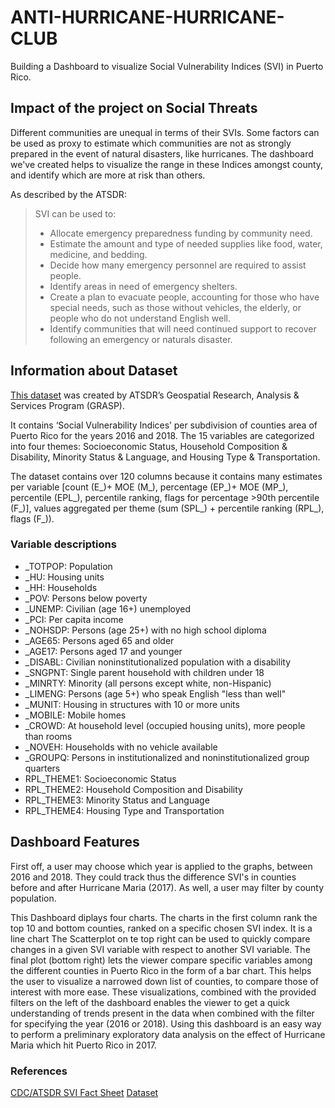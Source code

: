 # ANTI-HURRICANE-HURRICANE-CLUB
Building a Dashboard to visualize Social Vulnerability Indices (SVI) in Puerto Rico.

##  Impact of the project on Social Threats
Different communities are unequal in terms of their SVIs. Some factors can be used as proxy to estimate which communities are not as strongly prepared in the event of natural disasters, like hurricanes. The dashboard we've created helps to visualize the range in these Indices amongst county, and identify which are more at risk than others. 

As described by the ATSDR:
> SVI can be used to:
> - Allocate emergency preparedness funding by community need.
> - Estimate the amount and type of needed supplies like food, water, medicine, and bedding.
> - Decide how many emergency personnel are required to assist people.
> - Identify areas in need of emergency shelters.
> - Create a plan to evacuate people, accounting for those who have special needs, such as those without vehicles, the elderly, or people who do not understand English well.
> - Identify communities that will need continued support to recover following an emergency or naturals disaster.

## Information about Dataset
[This dataset](https://www.atsdr.cdc.gov/placeandhealth/svi/data_documentation_download.html) was created by ATSDR’s Geospatial Research, Analysis & Services Program (GRASP).

It contains ‘Social Vulnerability Indices’ per subdivision of counties area of Puerto Rico for the years 2016 and 2018.  The 15 variables are categorized into four themes: Socioeconomic Status, Household Composition & Disability, Minority Status & Language, and Housing Type & Transportation. 

The dataset contains over 120 columns because it contains many estimates per variable [count (E_)+ MOE (M_), percentage (EP_)+ MOE (MP_), percentile (EPL_),  percentile ranking, flags for percentage >90th percentile (F_)], values aggregated per theme (sum (SPL_) + percentile ranking (RPL_), flags (F_)). 

### Variable descriptions
- _TOTPOP: Population
- _HU: Housing units
- _HH: Households
- _POV:  Persons below poverty
- _UNEMP: Civilian (age 16+) unemployed
- _PCI: Per capita income
- _NOHSDP: Persons (age 25+) with no high school diploma
- _AGE65: Persons aged 65 and older
- _AGE17: Persons aged 17 and younger
- _DISABL: Civilian noninstitutionalized population with a disability
- _SNGPNT: Single parent household with children under 18
- _MINRTY: Minority (all persons except white, non-Hispanic)
- _LIMENG: Persons (age 5+) who speak English "less than well"
- _MUNIT: Housing in structures with 10 or more units
- _MOBILE: Mobile homes
- _CROWD: At household level (occupied housing units), more people than rooms
- _NOVEH: Households with no vehicle available
- _GROUPQ: Persons in institutionalized and noninstitutionalized group quarters
- RPL_THEME1: Socioeconomic Status
- RPL_THEME2: Household Composition and Disability
- RPL_THEME3: Minority Status and Language
- RPL_THEME4: Housing Type and Transportation


## Dashboard Features
First off, a user may choose which year is applied to the graphs, between 2016 and 2018. They could track thus the difference SVI's in counties before and after Hurricane Maria (2017). As well, a user may filter by county population.

This Dashboard diplays four charts. The charts in the first column rank the top 10 and bottom counties, ranked on a specific chosen SVI index. It is a line chart 
The Scatterplot on te top right can be used to quickly compare changes in a given SVI variable with respect to another SVI variable. The final plot (bottom right) lets the viewer compare specific variables among the different counties in Puerto Rico in the form of a bar chart. This helps the user to visualize a narrowed down list of counties, to compare those of interest with more ease. These visualizations, combined with the provided filters on the left of the dashboard enables the viewer to get a quick understanding of trends present in the data when combined with the filter for specifying the year (2016 or 2018). Using this dashboard is an easy way to perform a preliminary exploratory data analysis on the effect of Hurricane Maria which hit Puerto Rico in 2017.


### References
[CDC/ATSDR SVI Fact Sheet](https://www.atsdr.cdc.gov/placeandhealth/svi/fact_sheet/fact_sheet.html)
[Dataset](https://www.atsdr.cdc.gov/placeandhealth/svi/data_documentation_download.html)
